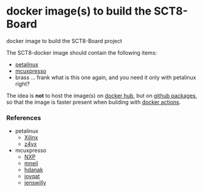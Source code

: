 # docker image(s) to build the SCT8-Board

docker image to build the SCT8-Board project

The SCT8-docker image should contain the following items:
  - [petalinux](https://www.xilinx.com/products/design-tools/embedded-software/petalinux-sdk.html#tools)
  - [mcuxpresso](https://www.nxp.com/design/software/development-software/mcuxpresso-software-and-tools-/mcuxpresso-integrated-development-environment-ide:MCUXpresso-IDE)
  - brass ... frank what is this one again, and you need it only with petalinux right?

The idea is **not** to host the image(s) on [docker hub](https://hub.docker.com/), but on [github packages](https://github.com/features/packages), so that the image is faster present when building with [docker actions](https://github.com/features/actions).

### References
  - petalinux
    - [Xilinx](https://www.xilinx.com/products/design-tools/embedded-software/petalinux-sdk.html)
    - [z4yx](https://github.com/z4yx/petalinux-docker/blob/master/Dockerfile)
  - mcuxpresso
    - [NXP](https://www.nxp.com/design/software/development-software/mcuxpresso-software-and-tools-/mcuxpresso-integrated-development-environment-ide:MCUXpresso-IDE)
    - [mneil](https://gist.github.com/mneil/f0894b715c43a5387b15a30afd7015e1)
    - [hdanak](https://github.com/hdanak/docker)
    - [joyqat](https://hub.docker.com/r/joyqat/mcuxpresso/dockerfile)
    - [jenswilly](https://hub.docker.com/r/jenswilly/mcuxpresso)
  
